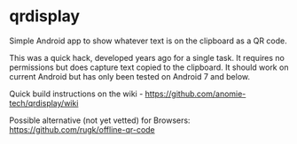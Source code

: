 # qrdisplay
Simple Android app to show whatever text is on the clipboard as a QR code.

This was a quick hack, developed years ago for a single task.  It requires no permissions but does capture text copied to the clipboard.  It should work on current Android but has only been tested on Android 7 and below.

Quick build instructions on the wiki - https://github.com/anomie-tech/qrdisplay/wiki

Possible alternative (not yet vetted) for Browsers:
https://github.com/rugk/offline-qr-code
